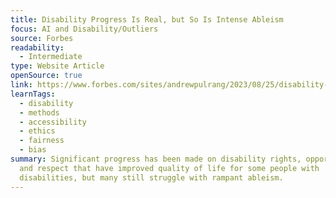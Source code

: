 ```yaml
---
title: Disability Progress Is Real, but So Is Intense Ableism
focus: AI and Disability/Outliers
source: Forbes
readability:
  - Intermediate
type: Website Article
openSource: true
link: https://www.forbes.com/sites/andrewpulrang/2023/08/25/disability-progress-is-real-but-so-is-intense-ableism/
learnTags:
  - disability
  - methods
  - accessibility
  - ethics
  - fairness
  - bias
summary: Significant progress has been made on disability rights, opportunity,
  and respect that have improved quality of life for some people with
  disabilities, but many still struggle with rampant ableism.
---
```

